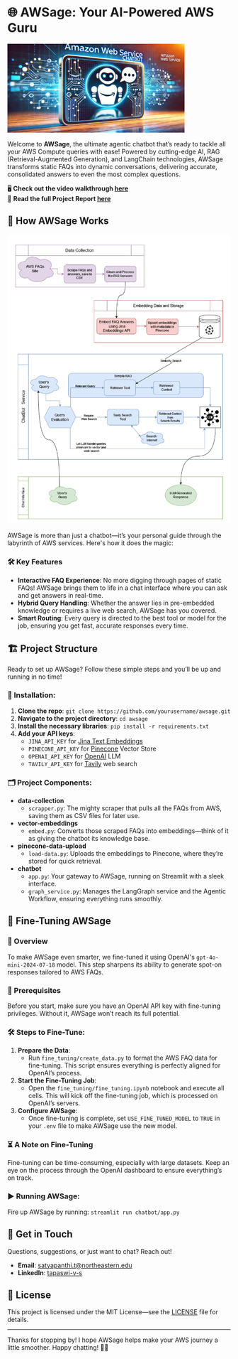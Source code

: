 # 🌐 AWSage: Your AI-Powered AWS Guru

<a href="https://youtu.be/95gRG43AcXg">
    <img src="thumbnail.jpg" alt="AWSage YouTube Walkthrough" width="400" height="200"/>
</a>

Welcome to **AWSage**, the ultimate agentic chatbot that’s ready to tackle all your AWS Compute queries with ease! Powered by cutting-edge AI, RAG (Retrieval-Augmented Generation), and LangChain technologies, AWSage transforms static FAQs into dynamic conversations, delivering accurate, consolidated answers to even the most complex questions.

🖥️ **Check out the video walkthrough [here](https://youtu.be/95gRG43AcXg)**<br>
📄 **Read the full Project Report [here](report.pdf)**

## 🚀 How AWSage Works
![Chatbot Architecture](chatbot_architecture.png "AWSage Architecture")

AWSage is more than just a chatbot—it’s your personal guide through the labyrinth of AWS services. Here's how it does the magic:

### 🛠️ Key Features
- **Interactive FAQ Experience**: No more digging through pages of static FAQs! AWSage brings them to life in a chat interface where you can ask and get answers in real-time.
- **Hybrid Query Handling**: Whether the answer lies in pre-embedded knowledge or requires a live web search, AWSage has you covered.
- **Smart Routing**: Every query is directed to the best tool or model for the job, ensuring you get fast, accurate responses every time.

## 🏗️ Project Structure
Ready to set up AWSage? Follow these simple steps and you’ll be up and running in no time!

### 🔧 Installation:
1. **Clone the repo**: `git clone https://github.com/yourusername/awsage.git`
2. **Navigate to the project directory**: `cd awsage`
3. **Install the necessary libraries**: `pip install -r requirements.txt`
4. **Add your API keys**:
    - `JINA_API_KEY` for [Jina Text Embeddings](https://jina.ai/embeddings/)
    - `PINECONE_API_KEY` for [Pinecone](https://www.pinecone.io/) Vector Store
    - `OPENAI_API_KEY` for [OpenAI](https://platform.openai.com/) LLM
    - `TAVILY_API_KEY` for [Tavily](https://app.tavily.com/sign-in) web search

### 🗂️ Project Components:
- **data-collection**
    - `scrapper.py`: The mighty scraper that pulls all the FAQs from AWS, saving them as CSV files for later use.
- **vector-embeddings**
    - `embed.py`: Converts those scraped FAQs into embeddings—think of it as giving the chatbot its knowledge base.
- **pinecone-data-upload**
    - `load-data.py`: Uploads the embeddings to Pinecone, where they’re stored for quick retrieval.
- **chatbot**
    - `app.py`: Your gateway to AWSage, running on Streamlit with a sleek interface.
    - `graph_service.py`: Manages the LangGraph service and the Agentic Workflow, ensuring everything runs smoothly.

## 🎯 Fine-Tuning AWSage

### 🧠 Overview
To make AWSage even smarter, we fine-tuned it using OpenAI's `gpt-4o-mini-2024-07-18` model. This step sharpens its ability to generate spot-on responses tailored to AWS FAQs.

### 📝 Prerequisites
Before you start, make sure you have an OpenAI API key with fine-tuning privileges. Without it, AWSage won’t reach its full potential.

### 🛠️ Steps to Fine-Tune:
1. **Prepare the Data**:
    - Run `fine_tuning/create_data.py` to format the AWS FAQ data for fine-tuning. This script ensures everything is perfectly aligned for OpenAI’s process.
2. **Start the Fine-Tuning Job**:
    - Open the `fine_tuning/fine_tuning.ipynb` notebook and execute all cells. This will kick off the fine-tuning job, which is processed on OpenAI’s servers.
3. **Configure AWSage**:
    - Once fine-tuning is complete, set `USE_FINE_TUNED_MODEL` to `TRUE` in your `.env` file to make AWSage use the new model.

### ⏳ A Note on Fine-Tuning
Fine-tuning can be time-consuming, especially with large datasets. Keep an eye on the process through the OpenAI dashboard to ensure everything’s on track.

### ▶️ Running AWSage:
Fire up AWSage by running: `streamlit run chatbot/app.py`

## 💬 Get in Touch
Questions, suggestions, or just want to chat? Reach out!

- **Email**: [satyapanthi.t@northeastern.edu](mailto:satyapanthi.t@northeastern.edu)
- **LinkedIn**: [tapaswi-v-s](https://www.linkedin.com/in/tapaswi-v-s/)

## 📜 License
This project is licensed under the MIT License—see the [LICENSE](LICENSE) file for details.

---

Thanks for stopping by! I hope AWSage helps make your AWS journey a little smoother. Happy chatting! 🤖✨
